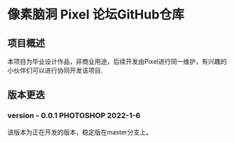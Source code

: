 # 像素脑洞 Pixel 论坛GitHub仓库

## 项目概述
本项目为毕业设计作品，非商业用途，后续开发由Pixel进行同一维护，有兴趣的小伙伴们可以进行协同开发该项目.

## 版本更迭
### version - 0.0.1 PHOTOSHOP 2022-1-6
该版本为正在开发的版本，稳定版在master分支上。